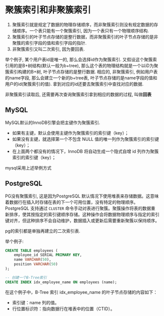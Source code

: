 # 聚簇索引和非聚簇索引

1. 聚簇索引就是规定了数据的物理存储顺序，而非聚簇索引则没有规定数据的存储顺序。一个表只能有一个聚簇索引, 因为一个表只有一个物理顺序结构.
2. 聚簇索引的叶子节点存储的是整行数据，而非聚簇索引的叶子节点存储的是非聚簇的索引字段的值和索引字段的指针.
3. 非聚簇索引又叫二次索引, 因为要回表.

举个例子, 某个用户表id是唯一的, 那么会选择id作为聚簇索引. 又假设这个聚簇索引用的是B+树结构(默认一般为b+tree), 那么这个表的物理结构就是一个以iD为聚簇索引构建的B+树, 叶子节点存储的是整行数据.
相应的, 非聚簇索引, 例如用户表的name字段, 那么会建立一个新的b+tree表, 叶子节点存储的是name字段的值和用户的id(聚簇索引的值). 拿到对应的id还要去聚簇索引中查找对应的数据.

非聚簇索引读取后, 还需要再次查询聚簇索引拿到相应的数据的过程, 叫做**回表**

## MySQL

MySQL默认的InnoDB引擎会把主键作为聚簇索引.

* 如果有主键，默认会使用主键作为聚簇索引的索引键（key）；
* 如果没有主键，就选择第一个不包含 NULL 值的唯一列作为聚簇索引的索引键（key）；
* 在上面两个都没有的情况下，InnoDB 将自动生成一个隐式自增 id 列作为聚簇索引的索引键（key）；

mysql采用上述举例方式

## PostgreSQL

PG没有聚簇索引, 这是因为PostgreSQL 默认情况下使用堆表来存储数据。这意味着数据行在插入时存储在表的下一个可用位置，没有特定的物理顺序。PostgreSQL 支持通过 `CLUSTER` 命令手动对表进行聚簇。聚簇操作将表的数据重新排序，使其按指定的索引键顺序存储。这种操作会将数据物理顺序与指定的索引键对齐，但这种排序不会自动维护，数据插入或更新后需要重新聚簇以保持顺序。

pg的索引都是单独再建立的二次索引表.

举个例子:

```sql
CREATE TABLE employees (
    employee_id SERIAL PRIMARY KEY,
    name VARCHAR(50),
    position VARCHAR(50)
);

-- 创建一个B-Tree索引
CREATE INDEX idx_employee_name ON employees (name);
```

在这个例子中，B-Tree 索引 idx_employee_name 的叶子节点存储的内容如下：

* 索引键：name 列的值。
* 行位置标识符：指向数据行在堆表中的位置（CTID）。
